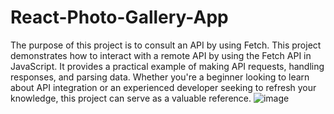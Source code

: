 # React-Photo-Gallery-App
The purpose of this project is to consult an API by using Fetch.
This project demonstrates how to interact with a remote API by using the Fetch API in JavaScript. 
It provides a practical example of making API requests, handling responses, and parsing data. 
Whether you're a beginner looking to learn about API integration or an experienced developer seeking to refresh your knowledge, 
this project can serve as a valuable reference.
![image](https://github.com/Dhaneyl/React-Photo-Gallery-App/assets/90479586/3503cf4d-a248-42bd-8c7a-3b6f1c84260e)



